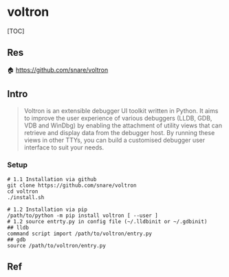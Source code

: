 # voltron

[TOC]



## Res
🏠 https://github.com/snare/voltron


## Intro
> Voltron is an extensible debugger UI toolkit written in Python. It aims to improve the user experience of various debuggers (LLDB, GDB, VDB and WinDbg) by enabling the attachment of utility views that can retrieve and display data from the debugger host. By running these views in other TTYs, you can build a customised debugger user interface to suit your needs.


### Setup
```shell
# 1.1 Installation via github
git clone https://github.com/snare/voltron
cd voltron
./install.sh

# 1.2 Installation via pip
/path/to/python -m pip install voltron [ --user ]
# 1.2 source entrty.py in config file (~/.lldbinit or ~/.gdbinit)
## lldb
command script import /path/to/voltron/entry.py
## gdb
source /path/to/voltron/entry.py

```




## Ref

